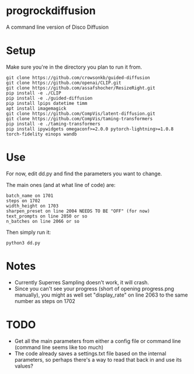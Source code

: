 # progrockdiffusion
A command line version of Disco Diffusion

# Setup
Make sure you're in the directory you plan to run it from.
```
git clone https://github.com/crowsonkb/guided-diffusion
git clone https://github.com/openai/CLIP.git
git clone https://github.com/assafshocher/ResizeRight.git
pip install -e ./CLIP
pip install -e ./guided-diffusion
pip install lpips datetime timm
apt install imagemagick
git clone https://github.com/CompVis/latent-diffusion.git
git clone https://github.com/CompVis/taming-transformers
pip install -e ./taming-transformers
pip install ipywidgets omegaconf>=2.0.0 pytorch-lightning>=1.0.8 torch-fidelity einops wandb
```

# Use

For now, edit dd.py and find the parameters you want to change.

The main ones (and at what line of code) are:
```
batch_name on 1701
steps on 1702
width_height on 1703
sharpen_preset on line 2004 NEEDS TO BE "OFF" (for now)
text_prompts on line 2050 or so
n_batches on line 2066 or so
```

Then simply run it:
```
python3 dd.py
```
# Notes

- Currently Superres Sampling doesn't work, it will crash.
- Since you can't see your progress (short of opening progress.png manually), you might as well set "display_rate" on line 2063 to the same number as steps on 1702

# TODO

- Get all the main parameters from either a config file or command line (command line seems like too much)
- The code already saves a settings.txt file based on the internal parameters, so perhaps there's a way to read that back in and use its values?
